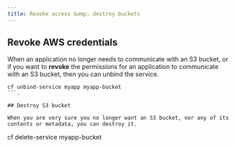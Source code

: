 ```yaml
---
title: Revoke access &amp; destroy buckets
---
```


## Revoke AWS credentials

When an application no longer needs to communicate with an S3 bucket, or if you want to **revoke** the permissions for an application to communicate with an S3 bucket, then you can unbind the service.

```
cf unbind-service myapp myapp-bucket
```.

## Destroy S3 bucket

When you are very sure you no longer want an S3 bucket, nor any of its contents or metadata, you can destroy it.

```
cf delete-service myapp-bucket
```
